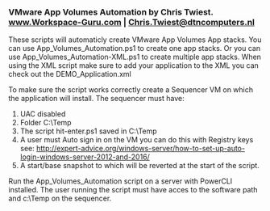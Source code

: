 ### VMware App Volumes Automation by Chris Twiest. www.Workspace-Guru.com | Chris.Twiest@dtncomputers.nl

These scripts will automaticly create VMware App Volumes App stacks.
You can use App_Volumes_Automation.ps1 to create one app stacks.
Or you can use App_Volumes_Automation-XML.ps1 to create multiple app stacks.
When using the XML script make sure to add your application to the XML you can check out the DEMO_Application.xml

To make sure the script works correctly create a Sequencer VM on which the application will install.
The sequencer must have:
1. UAC disabled
2. Folder C:\Temp
3. The script hit-enter.ps1 saved in C:\Temp
4. A user must Auto sign in on the VM you can do this with Registry keys see: http://expert-advice.org/windows-server/how-to-set-up-auto-login-windows-server-2012-and-2016/
5. A start/base snapshot to which will be reverted at the start of the script.

Run the App_Volumes_Automation script on a server with PowerCLI installed. The user running the script must have acces to the software path and c:\Temp on the sequencer.